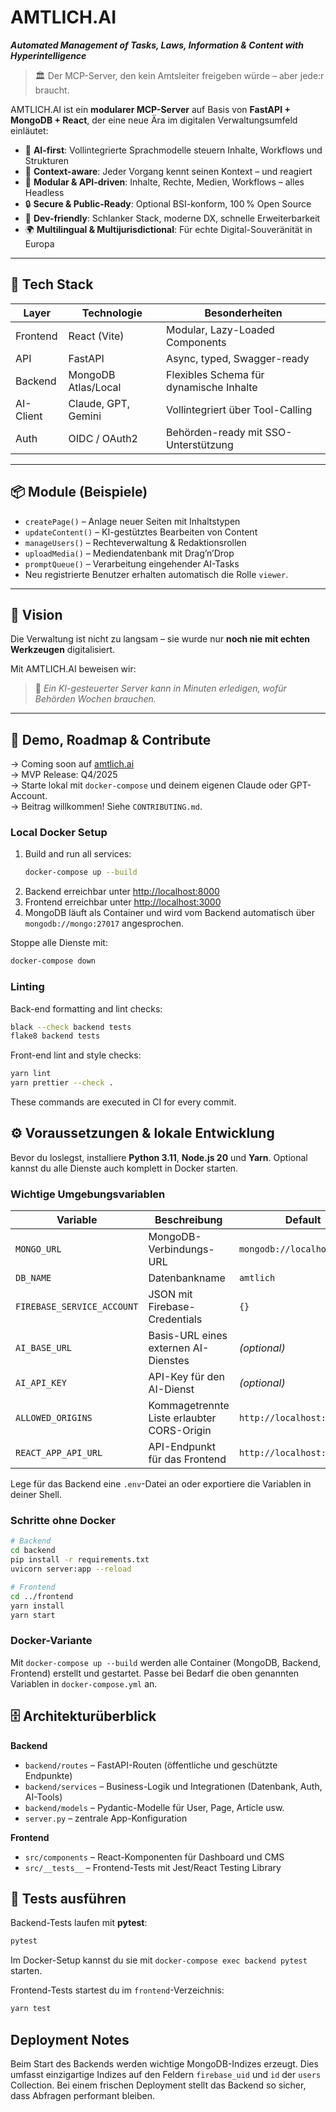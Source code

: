 # AMTLICH.AI

_**Automated Management of Tasks, Laws, Information & Content with Hyperintelligence**_

> 🏛️ Der MCP-Server, den kein Amtsleiter freigeben würde – aber jede:r braucht.

AMTLICH.AI ist ein **modularer MCP-Server** auf Basis von **FastAPI + MongoDB + React**, der eine neue Ära im digitalen Verwaltungsumfeld einläutet:

- 🚀 **AI-first**: Vollintegrierte Sprachmodelle steuern Inhalte, Workflows und Strukturen
- 🧠 **Context-aware**: Jeder Vorgang kennt seinen Kontext – und reagiert
- 🧩 **Modular & API-driven**: Inhalte, Rechte, Medien, Workflows – alles Headless
- 🔒 **Secure & Public-Ready**: Optional BSI-konform, 100 % Open Source
- 🧰 **Dev-friendly**: Schlanker Stack, moderne DX, schnelle Erweiterbarkeit
- 🌍 **Multilingual & Multijurisdictional**: Für echte Digital-Souveränität in Europa

---

## 🔧 Tech Stack

| Layer       | Technologie        | Besonderheiten                              |
|-------------|--------------------|---------------------------------------------|
| Frontend    | React (Vite)       | Modular, Lazy-Loaded Components             |
| API         | FastAPI            | Async, typed, Swagger-ready                 |
| Backend     | MongoDB Atlas/Local| Flexibles Schema für dynamische Inhalte     |
| AI-Client   | Claude, GPT, Gemini| Vollintegriert über Tool-Calling            |
| Auth        | OIDC / OAuth2      | Behörden-ready mit SSO-Unterstützung        |

---

## 📦 Module (Beispiele)

- `createPage()` – Anlage neuer Seiten mit Inhaltstypen
- `updateContent()` – KI-gestütztes Bearbeiten von Content
- `manageUsers()` – Rechteverwaltung & Redaktionsrollen
- `uploadMedia()` – Mediendatenbank mit Drag’n’Drop
- `promptQueue()` – Verarbeitung eingehender AI-Tasks
- Neu registrierte Benutzer erhalten automatisch die Rolle `viewer`.

---

## 🧠 Vision

Die Verwaltung ist nicht zu langsam – sie wurde nur **noch nie mit echten Werkzeugen** digitalisiert.

Mit AMTLICH.AI beweisen wir:  
> 🧾 *Ein KI-gesteuerter Server kann in Minuten erledigen, wofür Behörden Wochen brauchen.*

---

## 🚀 Demo, Roadmap & Contribute

→ Coming soon auf [amtlich.ai](https://amtlich.ai)  
→ MVP Release: Q4/2025  
→ Starte lokal mit `docker-compose` und deinem eigenen Claude oder GPT-Account.  
→ Beitrag willkommen! Siehe `CONTRIBUTING.md`.

### Local Docker Setup

1. Build and run all services:
   ```bash
   docker-compose up --build
   ```
2. Backend erreichbar unter [http://localhost:8000](http://localhost:8000)
3. Frontend erreichbar unter [http://localhost:3000](http://localhost:3000)
4. MongoDB läuft als Container und wird vom Backend automatisch über `mongodb://mongo:27017` angesprochen.

Stoppe alle Dienste mit:
```bash
docker-compose down
```

### Linting

Back-end formatting and lint checks:
```bash
black --check backend tests
flake8 backend tests
```

Front-end lint and style checks:
```bash
yarn lint
yarn prettier --check .
```

These commands are executed in CI for every commit.

## ⚙️ Voraussetzungen & lokale Entwicklung

Bevor du loslegst, installiere **Python 3.11**, **Node.js 20** und **Yarn**. Optional kannst du alle Dienste auch komplett in Docker starten.

### Wichtige Umgebungsvariablen

| Variable                 | Beschreibung                                                    | Default                          |
|--------------------------|----------------------------------------------------------------|----------------------------------|
| `MONGO_URL`              | MongoDB-Verbindungs-URL                                         | `mongodb://localhost:27017`      |
| `DB_NAME`                | Datenbankname                                                  | `amtlich`                        |
| `FIREBASE_SERVICE_ACCOUNT` | JSON mit Firebase-Credentials                                 | `{}`                             |
| `AI_BASE_URL`            | Basis-URL eines externen AI-Dienstes                           | *(optional)*                     |
| `AI_API_KEY`             | API-Key für den AI-Dienst                                      | *(optional)*                     |
| `ALLOWED_ORIGINS`        | Kommagetrennte Liste erlaubter CORS-Origin            | `http://localhost:3000`          |
| `REACT_APP_API_URL`      | API-Endpunkt für das Frontend                                  | `http://localhost:8000`          |

Lege für das Backend eine `.env`-Datei an oder exportiere die Variablen in deiner Shell.

### Schritte ohne Docker

```bash
# Backend
cd backend
pip install -r requirements.txt
uvicorn server:app --reload

# Frontend
cd ../frontend
yarn install
yarn start
```

### Docker-Variante

Mit `docker-compose up --build` werden alle Container (MongoDB, Backend, Frontend) erstellt und gestartet. Passe bei Bedarf die oben genannten Variablen in `docker-compose.yml` an.

## 🗄️ Architekturüberblick

**Backend**

- `backend/routes` – FastAPI-Routen (öffentliche und geschützte Endpunkte)
- `backend/services` – Business-Logik und Integrationen (Datenbank, Auth, AI-Tools)
- `backend/models` – Pydantic-Modelle für User, Page, Article usw.
- `server.py` – zentrale App-Konfiguration

**Frontend**

- `src/components` – React-Komponenten für Dashboard und CMS
- `src/__tests__` – Frontend-Tests mit Jest/React Testing Library

## 🧪 Tests ausführen

Backend-Tests laufen mit **pytest**:

```bash
pytest
```

Im Docker-Setup kannst du sie mit `docker-compose exec backend pytest` starten.

Frontend-Tests startest du im `frontend`-Verzeichnis:

```bash
yarn test
```

## Deployment Notes

Beim Start des Backends werden wichtige MongoDB-Indizes erzeugt. Dies umfasst
einzigartige Indizes auf den Feldern `firebase_uid` und `id` der `users`
Collection. Bei einem frischen Deployment stellt das Backend so sicher, dass
Abfragen performant bleiben.

